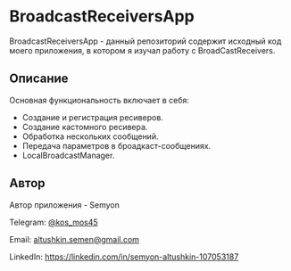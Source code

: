 # **BroadcastReceiversApp**

BroadcastReceiversApp - данный репозиторий содержит исходный код моего приложения, в котором я изучал работу с BroadCastReceivers.

## **Описание**
Основная функциональность включает в себя:

* Создание и регистрация ресиверов.
* Создание кастомного ресивера.
* Обработка нескольких сообщений.
* Передача параметров в броадкаст-сообщениях.
* LocalBroadcastManager.

## **Автор**
Автор приложения - Semyon

Telegram: [@kos_mos45](http://t.me/kos_mos45)

Email: altushkin.semen@gmail.com

LinkedIn: https://linkedin.com/in/semyon-altushkin-107053187

